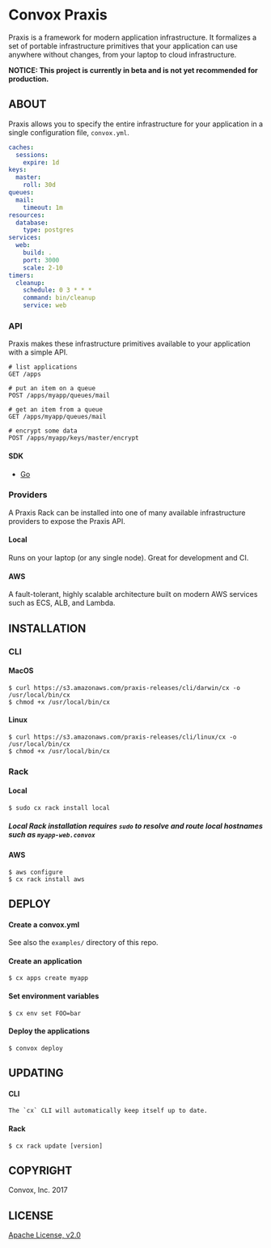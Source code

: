 # Convox Praxis

Praxis is a framework for modern application infrastructure. It formalizes a set of portable infrastructure primitives that your application can use anywhere without changes, from your laptop to cloud infrastructure.

**NOTICE: This project is currently in beta and is not yet recommended for production.**

## ABOUT

Praxis allows you to specify the entire infrastructure for your application in a single configuration file, `convox.yml`.

```yaml
caches:
  sessions:
    expire: 1d
keys:
  master:
    roll: 30d
queues:
  mail:
    timeout: 1m
resources:
  database:
    type: postgres
services:
  web:
    build: .
    port: 3000
    scale: 2-10
timers:
  cleanup:
    schedule: 0 3 * * *
    command: bin/cleanup
    service: web
```

### API

Praxis makes these infrastructure primitives available to your application with a simple API.

```
# list applications
GET /apps

# put an item on a queue
POST /apps/myapp/queues/mail

# get an item from a queue
GET /apps/myapp/queues/mail

# encrypt some data
POST /apps/myapp/keys/master/encrypt
```

#### SDK

* [Go](https://github.com/convox/praxis/tree/master/sdk/rack)

### Providers

A Praxis Rack can be installed into one of many available infrastructure providers to expose the Praxis API.

#### Local

Runs on your laptop (or any single node). Great for development and CI.

#### AWS

A fault-tolerant, highly scalable architecture built on modern AWS services such as ECS, ALB, and Lambda.

## INSTALLATION

### CLI

#### MacOS

    $ curl https://s3.amazonaws.com/praxis-releases/cli/darwin/cx -o /usr/local/bin/cx
    $ chmod +x /usr/local/bin/cx

#### Linux

    $ curl https://s3.amazonaws.com/praxis-releases/cli/linux/cx -o /usr/local/bin/cx
    $ chmod +x /usr/local/bin/cx

### Rack

#### Local

    $ sudo cx rack install local

##### Local Rack installation requires `sudo` to resolve and route local hostnames such as `myapp-web.convox`

#### AWS

    $ aws configure
    $ cx rack install aws

## DEPLOY

#### Create a convox.yml

See also the `examples/` directory of this repo.

#### Create an application

    $ cx apps create myapp

#### Set environment variables

    $ cx env set FOO=bar

#### Deploy the applications

    $ convox deploy

## UPDATING

#### CLI

    The `cx` CLI will automatically keep itself up to date.
    
#### Rack

    $ cx rack update [version]

## COPYRIGHT

Convox, Inc. 2017

## LICENSE

[Apache License, v2.0](https://www.apache.org/licenses/LICENSE-2.0)
